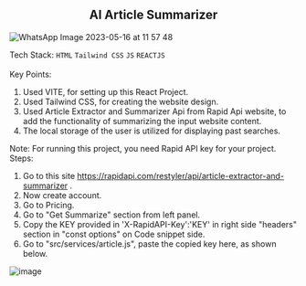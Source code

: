 <h2 align="center"> AI Article Summarizer </h2>

<!-- ![image](https://github.com/Ashutosh0120/Ai-Article-Summarizer/assets/24804042/dec02711-552c-44ca-ae53-2e581959fc57) -->


![WhatsApp Image 2023-05-16 at 11 57 48](https://github.com/Ashutosh0120/Ai-Article-Summarizer/assets/24804042/1f95d350-0115-4317-9a3e-cb219ea47e1c)

Tech Stack: ```HTML``` ```Tailwind CSS``` ```JS```  ```REACTJS``` 
<br><br>
Key Points:<br>
1. Used VITE, for setting up this React Project.<br>
2. Used Tailwind CSS, for creating the website design.<br>
3. Used Article Extractor and Summarizer Api from Rapid Api website, to add the functionality of summarizing the input website content.<br>
4. The local storage of the user is utilized for displaying past searches.<br>

Note: 
For running this project, you need Rapid API key for your project.
Steps:
1. Go to this site https://rapidapi.com/restyler/api/article-extractor-and-summarizer .
2. Now create account.
3. Go to Pricing.
4. Go to "Get Summarize" section from left panel.
5. Copy the KEY provided in  'X-RapidAPI-Key':'KEY' in right side "headers" section in "const options" on Code snippet side.
6. Go to "src/services/article.js", paste the copied key here, as shown below.

![image](https://github.com/Ashutosh0120/Ai-Article-Summarizer/assets/24804042/28671194-859b-4d97-84b5-637d1eee8f29)


